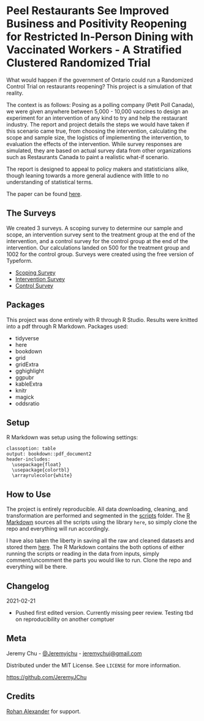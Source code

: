 # Peel Restaurants See Improved Business and Positivity Reopening for Restricted In-Person Dining with Vaccinated Workers - A Stratified Clustered Randomized Trial
What would happen if the government of Ontario could run a Randomized Control Trial on restaurants reopening? This project is a simulation of that reality. 

The context is as follows: Posing as a polling company (Petit Poll Canada), we were given anywhere between 5,000 - 10,000 vaccines to design an experiment for an intervention of any kind to try and help the restaurant industry. The report and project details the steps we would have taken if this scenario came true, from choosing the intervention, calculating the scope and sample size, the logistics of implementing the intervention, to evaluation the effects of the intervention. While survey responses are simulated, they are based on actual survey data from other organizations such as Restaurants Canada to paint a realistic what-if scenario.

The report is designed to appeal to policy makers and statisticians alike, though leaning towards a more general audience with little to no understanding of statistical terms.

The paper can be found [here](https://github.com/JeremyJChu/covid_restaurants_rct/blob/main/outputs/paper/covid-restaurants-rct.pdf).

## The Surveys
We created 3 surveys. A scoping survey to determine our sample and scope, an intervention survey sent to the treatment group at the end of the intervention, and a control survey for the control group at the end of the intervention. Our calculations landed on 500 for the treatment group and 1002 for the control group. Surveys were created using the free version of Typeform.

- [Scoping Survey](https://c1m2jwzr5dk.typeform.com/to/GomHmnnL)
- [Intervention Survey](https://c1m2jwzr5dk.typeform.com/to/r98QZqE6)
- [Control Survey](https://c1m2jwzr5dk.typeform.com/to/YMR7bXHD)

## Packages
This project was done entirely with R through R Studio. Results were knitted into a pdf through R Markdown. Packages used:
- tidyverse
- here
- bookdown
- grid
- gridExtra
- gghighlight
- ggpubr
- kableExtra
- knitr
- magick
- oddsratio

## Setup
R Markdown was setup using the following settings:
```
classoption: table
output: bookdown::pdf_document2
header-includes: 
  \usepackage{float}
  \usepackage{colortbl} 
  \arrayrulecolor{white}
```

## How to Use 
The project is entirely reproducible. All data downloading, cleaning, and transformation are performed and segmented in the [scripts](scripts) folder. The [R Markdown](outputs/paper) sources all the scripts using the library `here`, so simply clone the repo and everything will run accordingly.

I have also taken the liberty in saving all the raw and cleaned datasets and stored them [here](inputs/data). The R Markdown contains the both options of either running the scripts or reading in the data from inputs, simply comment/uncomment the parts you would like to run. Clone the repo and everything will be there. 

## Changelog
2021-02-21
- Pushed first edited version. Currently missing peer review. Testing tbd on reproducibility on another comptuer 

## Meta
Jeremy Chu - [@Jeremyjchu](https://twitter.com/Jeremyjchu) - [jeremychuj@gmail.com](jeremychuj@gmail.com)

Distributed under the MIT License. See `LICENSE` for more information. 

https://github.com/JeremyJChu

## Credits
[Rohan Alexander](https://rohanalexander.com/) for support. 




